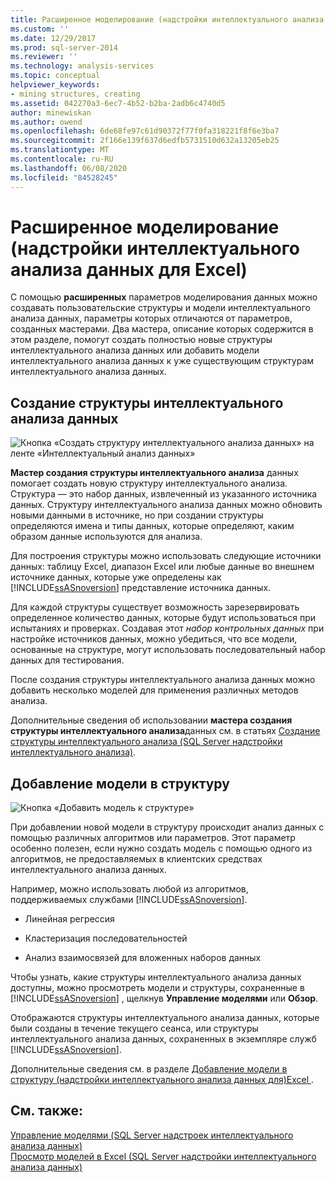 ```yaml
---
title: Расширенное моделирование (надстройки интеллектуального анализа данных для Excel) | Документация Майкрософт
ms.custom: ''
ms.date: 12/29/2017
ms.prod: sql-server-2014
ms.reviewer: ''
ms.technology: analysis-services
ms.topic: conceptual
helpviewer_keywords:
- mining structures, creating
ms.assetid: 042270a3-6ec7-4b52-b2ba-2adb6c4740d5
author: minewiskan
ms.author: owend
ms.openlocfilehash: 6de68fe97c61d90372f77f0fa318221f8f6e3ba7
ms.sourcegitcommit: 2f166e139f637d6edfb5731510d632a13205eb25
ms.translationtype: MT
ms.contentlocale: ru-RU
ms.lasthandoff: 06/08/2020
ms.locfileid: "84528245"
---
```

# <a name="advanced-modeling-data-mining-add-ins-for-excel"></a>Расширенное моделирование (надстройки интеллектуального анализа данных для Excel)
  С помощью **расширенных** параметров моделирования данных можно создавать пользовательские структуры и модели интеллектуального анализа данных, параметры которых отличаются от параметров, созданных мастерами. Два мастера, описание которых содержится в этом разделе, помогут создать полностью новые структуры интеллектуального анализа данных или добавить модели интеллектуального анализа данных к уже существующим структурам интеллектуального анализа данных.  
  
## <a name="create-mining-structure"></a>Создание структуры интеллектуального анализа данных  
 ![Кнопка «Создать структуру интеллектуального анализа данных» на ленте «Интеллектуальный анализ данных»](media/dmc-createstruct.gif "Кнопка «Создать структуру интеллектуального анализа данных» на ленте «Интеллектуальный анализ данных»")  
  
 **Мастер создания структуры интеллектуального анализа** данных помогает создать новую структуру интеллектуального анализа. Структура — это набор данных, извлеченный из указанного источника данных.  Структуру интеллектуального анализа данных можно обновить новыми данными в источнике, но при создании структуры определяются имена и типы данных, которые определяют, каким образом данные используются для анализа.  
  
 Для построения структуры можно использовать следующие источники данных: таблицу Excel, диапазон Excel или любые данные во внешнем источнике данных, которые уже определены как [!INCLUDE[ssASnoversion](../includes/ssasnoversion-md.md)] представление источника данных.  
  
 Для каждой структуры существует возможность зарезервировать определенное количество данных, которые будут использоваться при испытаниях и проверках. Создавая этот *набор контрольных данных* при настройке источников данных, можно убедиться, что все модели, основанные на структуре, могут использовать последовательный набор данных для тестирования.  
  
 После создания структуры интеллектуального анализа данных можно добавить несколько моделей для применения различных методов анализа.  
  
 Дополнительные сведения об использовании **мастера создания структуры интеллектуального анализа**данных см. в статьях [Создание структуры интеллектуального анализа &#40;SQL Server надстройки интеллектуального анализа&#41;](create-mining-structure-sql-server-data-mining-add-ins.md).  
  
## <a name="add-model-to-structure"></a>Добавление модели в структуру  
 ![Кнопка «Добавить модель к структуре»](media/dmc-addmodel.gif "Кнопка «Добавить модель к структуре»")  
  
 При добавлении новой модели в структуру происходит анализ данных с помощью различных алгоритмов или параметров. Этот параметр особенно полезен, если нужно создать модель с помощью одного из алгоритмов, не предоставляемых в клиентских средствах интеллектуального анализа данных.  
  
 Например, можно использовать любой из алгоритмов, поддерживаемых службами [!INCLUDE[ssASnoversion](../includes/ssasnoversion-md.md)].  
  
-   Линейная регрессия  
  
-   Кластеризация последовательностей  
  
-   Анализ взаимосвязей для вложенных наборов данных  
  
 Чтобы узнать, какие структуры интеллектуального анализа данных доступны, можно просмотреть модели и структуры, сохраненные в [!INCLUDE[ssASnoversion](../includes/ssasnoversion-md.md)] , щелкнув **Управление моделями** или **Обзор**.  
  
 Отображаются структуры интеллектуального анализа данных, которые были созданы в течение текущего сеанса, или структуры интеллектуального анализа данных, сохраненных в экземпляре служб [!INCLUDE[ssASnoversion](../includes/ssasnoversion-md.md)].  
  
 Дополнительные сведения см. в разделе [Добавление модели в структуру &#40;надстройки интеллектуального анализа данных для&#41;Excel ](add-model-to-structure-data-mining-add-ins-for-excel.md).  
  
## <a name="see-also"></a>См. также:  
 [Управление моделями &#40;SQL Server надстроек интеллектуального анализа данных&#41;](manage-models-sql-server-data-mining-add-ins.md)   
 [Просмотр моделей в Excel &#40;SQL Server надстройки интеллектуального анализа данных&#41;](browsing-models-in-excel-sql-server-data-mining-add-ins.md)  
  
  
